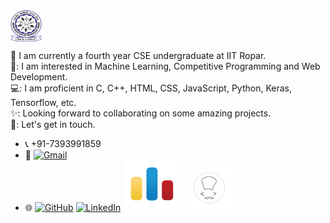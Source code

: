 <div style="background-color: white; width: 50px; height: 50px; display: inline-block;">
    <img src="iitrpr_logo.jpg" alt="IIT Ropar Logo" width="50" height="50" style="vertical-align: middle;"/>
</div>

🔭 I am currently a fourth year CSE undergraduate at IIT Ropar.<br>
🌱: I am interested in Machine Learning, Competitive Programming and Web Development.<br>
💻: I am proficient in C, C++, HTML, CSS, JavaScript, Python, Keras, Tensorflow, etc.<br>
✨: Looking forward to collaborating on some amazing projects.<br>
🤝: Let's get in touch.<br>

- 📞 +91-7393991859
- 📧 [![Gmail](https://skillicons.dev/icons?i=gmail)](mailto:\emailb)
- 🌐 [![GitHub](https://skillicons.dev/icons?i=github)](https://github.com/Ashish-Gupta-2003)
  [![LinkedIn](https://skillicons.dev/icons?i=linkedin)](https://www.linkedin.com/in/ashish-gupta-86135329a/)
  [![Codeforces](codeforces_logo.png)](https://codeforces.com/profile/_Ashish_Gupta_)
  [![CodeChef](codechef_logo.png)](https://www.codechef.com/users/titan_2003)
